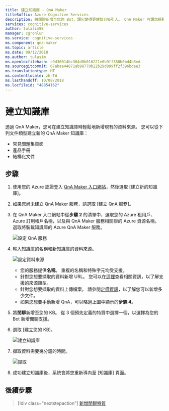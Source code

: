 ```yaml
---
title: 建立知識庫 - QnA Maker
titleSuffix: Azure Cognitive Services
description: 將閒聊新增至您的 Bot，讓它變得更健談且吸引人。 QnA Maker 可讓您輕鬆地將預先填入的一組最常見閒聊，新增至您的 KB。 這可以是您 Bot 的閒聊起始點，並可節省您從頭撰寫它們的時間和成本。
services: cognitive-services
author: tulasim88
manager: cgronlun
ms.service: cognitive-services
ms.component: qna-maker
ms.topic: article
ms.date: 09/12/2018
ms.author: tulasim
ms.openlocfilehash: c9d36014bc364d8b016221e6b9ff380b0bd4b8ed
ms.sourcegitcommit: 67abaa44871ab98770b22b29d899ff2f396bdae3
ms.translationtype: HT
ms.contentlocale: zh-TW
ms.lasthandoff: 10/08/2018
ms.locfileid: "48854162"
---
```

# <a name="create-a-knowledge-base"></a>建立知識庫

透過 QnA Maker，您可在建立知識庫時輕鬆地新增現有的資料來源。 您可以從下列文件類型建立新的 QnA Maker 知識庫：

<!-- added for scanability -->
* 常見問題集頁面
* 產品手冊
* 結構化文件

## <a name="steps"></a>步驟

1. 使用您的 Azure 認證登入 [QnA Maker 入口網站](https://qnamaker.ai)，然後選取 [建立新的知識庫]。

2. 如果您尚未建立 QnA Maker 服務，請選取 [建立 QnA 服務]。 

3. 在 QnA Maker 入口網站中從**步驟 2** 的清單中，選取您的 Azure 租用戶、Azure 訂用帳戶名稱，以及與 QnA Maker 服務相關聯的 Azure 資源名稱。 選取將裝載知識庫的 Azure QnA Maker 服務。

    ![設定 QnA 服務](../media/qnamaker-how-to-create-kb/setup-qna-resource.png)

4. 輸入知識庫的名稱和新知識庫的資料來源。

    ![設定資料來源](../media/qnamaker-how-to-create-kb/set-data-sources.png)

    - 您的服務提供**名稱**。 重複的名稱和特殊字元均受支援。
    - 針對您想要擷取的資料新增 URL。 您可以在[這裡](../Concepts/data-sources-supported.md)查看相關資訊，以了解支援的來源類型。
    - 針對您想要擷取的資料上傳檔案。 請參閱[定價資訊](https://aka.ms/qnamaker-pricing)，以了解您可以新增多少文件。
    - 如果您想要手動新增 QnA，可以略過上圖中顯示的**步驟 4**。

5. 將**閒聊**新增至您的 KB。 從 3 個預先定義的特質中選擇一個，以選擇為您的 Bot 新增閒聊支援。 

    <!-- TBD: add back in when chit chat how-to is merged
    ![Add chit-chat to KB ](../media/qnamaker-how-to-chitchat/create-kb-chit-chat.png)
    -->

6. 選取 [建立您的 KB]。

    ![建立知識庫](../media/qnamaker-how-to-create-kb/create-kb.png)

7. 擷取資料需要幾分鐘的時間。

    ![擷取](../media/qnamaker-how-to-create-kb/hang-tight-extraction.png)

8. 成功建立知識庫後，系統會將您重新導向至 [知識庫] 頁面。

## <a name="next-steps"></a>後續步驟

> [!div class="nextstepaction"]
> [新增閒聊特質](./chit-chat-knowledge-base.md)
